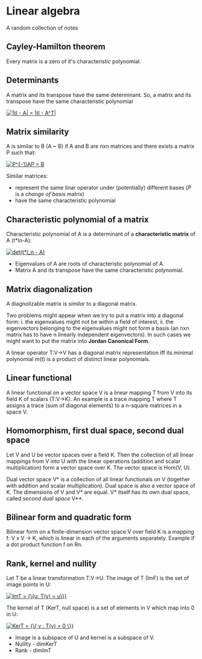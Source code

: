 # Linear algebra

A random collection of notes

## Cayley-Hamilton theorem 

Every matrix is a zero of it's characteristic polynomial.

## Determinants

A matrix and its transpose have the same determinant. So, a matrix and its transpose have the same characteristic polynomial 

<a href="https://www.codecogs.com/eqnedit.php?latex=|tI&space;-&space;A|&space;=&space;|tI&space;-&space;A^T|" target="_blank"><img src="https://latex.codecogs.com/gif.latex?|tI&space;-&space;A|&space;=&space;|tI&space;-&space;A^T|" title="|tI - A| = |tI - A^T|" /></a>

## Matrix similarity

A is similar to B (A ~ B) if A and B are nxn matrices and there exists a matrix P such that:

<a href="https://www.codecogs.com/eqnedit.php?latex=P^{-1}AP&space;=&space;B" target="_blank"><img src="https://latex.codecogs.com/gif.latex?P^{-1}AP&space;=&space;B" title="P^{-1}AP = B" /></a>

Similar matrices:
* represent the same linar operator under (potentially) different bases (_P_ is a _change of basis_ matrix) 
* have the same characteristic polynomial


## Characteristic polynomial of a matrix

Characteristic polynomial of A is a determinant of a **characteristic matrix** of A (t*In-A):

<a href="https://www.codecogs.com/eqnedit.php?latex=det(t*I_n&space;-&space;A)" target="_blank"><img src="https://latex.codecogs.com/gif.latex?det(t*I_n&space;-&space;A)" title="det(t*I_n - A)" /></a>

* Eigenvalues of A are roots of characteristic polynomial of A.
* Matrix A and its transpose have the same characteristic polynomial.


## Matrix diagonalization

A diagnolizable matrix is _similar_ to a diagonal matrix. 

Two problems might appear when we try to put a matrix into a diagonal form: i. the eigenvalues might not be within a field of interest, ii. the eigenvectors belonging to the eigenvalues might not form a basis (an nxn matrix has to have n linearly independent eigenvectors). In such cases we might want to put the matrix into **Jordan Canonical Form**.

A linear operator T:V->V has a diagonal matrix representation iff its minimal polynomial m(t) is a product of distinct linear polynomials.

## Linear functional

A linear functional on a vector space V is a linear mapping T from V into its field K of scalars (T:V->K). An example is a trace mapping T where T assigns a trace (sum of diagonal elements) to a n-square matrices in a space V.

## Homomorphism, first dual space, second dual space

Let V and U be vector spaces over a field K. Then the collection of all linear mappings from V into U with the linear operations (addition and scalar multiplication) form a vector space over K. The vector space is Hom(V, U).

Dual vector space V* is a collection of all linear functionals on V (together with addition and scalar multiplication). Dual space is also a vector space of K. The dimensions of V and V* are equal. V* itself has its own dual space, called _second dual space_ V**. 

## Bilinear form and quadratic form

Bilinear form on a finite-dimension vector space V over field K is a mapping f: V x V -> K, which is linear in each of the arguments separately. Example if a dot product function f on Rn.

## Rank, kernel and nullity

Let T be a linear transformation T:V->U. The image of T (ImF) is the set of image points in U:

<a href="https://www.codecogs.com/eqnedit.php?latex=ImT&space;=&space;{\{u:&space;T(v)&space;=&space;u\}}" target="_blank"><img src="https://latex.codecogs.com/gif.latex?ImT&space;=&space;{\{u:&space;T(v)&space;=&space;u\}}" title="ImT = {\{u: T(v) = u\}}" /></a>

The kernel of T (KerT, null space) is a set of elements in V which map into 0 in U:

<a href="https://www.codecogs.com/eqnedit.php?latex=KerT&space;=&space;{\{&space;v&space;:&space;T(v)&space;=&space;0&space;\}}" target="_blank"><img src="https://latex.codecogs.com/gif.latex?KerT&space;=&space;{\{&space;v&space;:&space;T(v)&space;=&space;0&space;\}}" title="KerT = {\{ v : T(v) = 0 \}}" /></a>

* Image is a subspace of U and kernel is a subspace of V.
* Nullity - dimKerT
* Rank - dimImT


